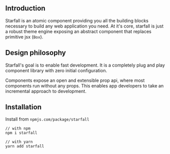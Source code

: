 ## Introduction

Starfall is an atomic component providing you all the building blocks necessary to build any web application you need. At it's core, starfall is just a robust theme engine exposing an abstract component that replaces primitive jsx (`Box`).

## Design philosophy

Starfall's goal is to enable fast development. It is a completely plug and play component library with zero initial configuration.

Components expose an open and extensible prop api, where most components run without any props. This enables app developers to take an incremental approach to development.

## Installation

Install from `npmjs.com/package/starfall`

```
// with npm
npm i starfall

// with yarn
yarn add starfall
```

